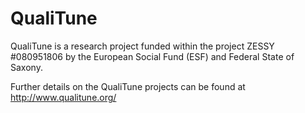 # QualiTune #
QualiTune is a research project funded within the project ZESSY #080951806 by the European Social Fund (ESF) and Federal State of Saxony.

Further details on the QualiTune projects can be found at http://www.qualitune.org/